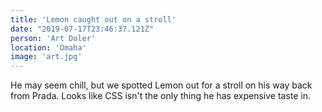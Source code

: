 ```yaml
---
title: 'Lemon caught out on a stroll'
date: "2019-07-17T23:46:37.121Z"
person: 'Art Doler'
location: 'Omaha'
image: 'art.jpg'
---
```


He may seem chill, but we spotted Lemon out for a stroll on his way back from Prada. Looks like CSS isn't the only thing he has expensive taste in.
